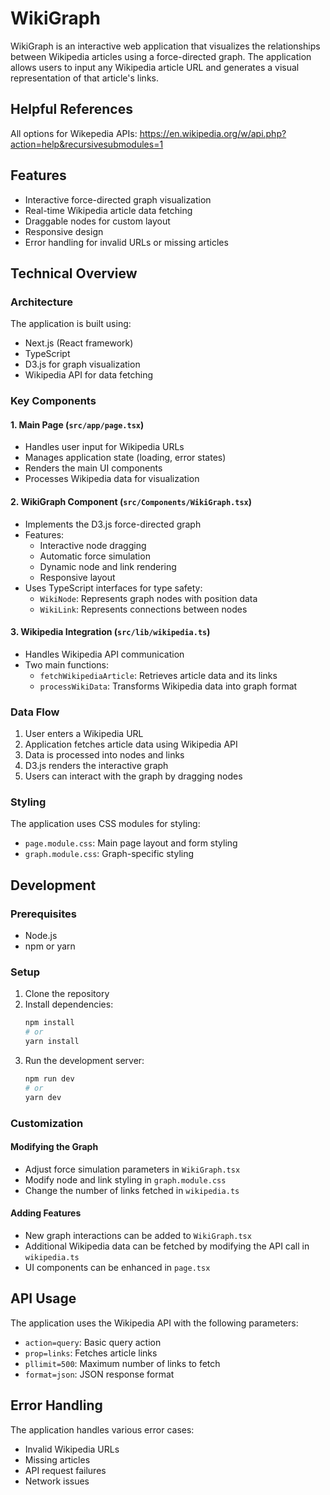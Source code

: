 # WikiGraph

WikiGraph is an interactive web application that visualizes the relationships between Wikipedia articles using a force-directed graph. The application allows users to input any Wikipedia article URL and generates a visual representation of that article's links.

## Helpful References
All options for Wikepedia APIs: https://en.wikipedia.org/w/api.php?action=help&recursivesubmodules=1

## Features

- Interactive force-directed graph visualization
- Real-time Wikipedia article data fetching
- Draggable nodes for custom layout
- Responsive design
- Error handling for invalid URLs or missing articles

## Technical Overview

### Architecture

The application is built using:
- Next.js (React framework)
- TypeScript
- D3.js for graph visualization
- Wikipedia API for data fetching

### Key Components

#### 1. Main Page (`src/app/page.tsx`)
- Handles user input for Wikipedia URLs
- Manages application state (loading, error states)
- Renders the main UI components
- Processes Wikipedia data for visualization

#### 2. WikiGraph Component (`src/Components/WikiGraph.tsx`)
- Implements the D3.js force-directed graph
- Features:
  - Interactive node dragging
  - Automatic force simulation
  - Dynamic node and link rendering
  - Responsive layout
- Uses TypeScript interfaces for type safety:
  - `WikiNode`: Represents graph nodes with position data
  - `WikiLink`: Represents connections between nodes

#### 3. Wikipedia Integration (`src/lib/wikipedia.ts`)
- Handles Wikipedia API communication
- Two main functions:
  - `fetchWikipediaArticle`: Retrieves article data and its links
  - `processWikiData`: Transforms Wikipedia data into graph format

### Data Flow

1. User enters a Wikipedia URL
2. Application fetches article data using Wikipedia API
3. Data is processed into nodes and links
4. D3.js renders the interactive graph
5. Users can interact with the graph by dragging nodes

### Styling

The application uses CSS modules for styling:
- `page.module.css`: Main page layout and form styling
- `graph.module.css`: Graph-specific styling

## Development

### Prerequisites
- Node.js
- npm or yarn

### Setup
1. Clone the repository
2. Install dependencies:
   ```bash
   npm install
   # or
   yarn install
   ```
3. Run the development server:
   ```bash
   npm run dev
   # or
   yarn dev
   ```

### Customization

#### Modifying the Graph
- Adjust force simulation parameters in `WikiGraph.tsx`
- Modify node and link styling in `graph.module.css`
- Change the number of links fetched in `wikipedia.ts`

#### Adding Features
- New graph interactions can be added to `WikiGraph.tsx`
- Additional Wikipedia data can be fetched by modifying the API call in `wikipedia.ts`
- UI components can be enhanced in `page.tsx`

## API Usage

The application uses the Wikipedia API with the following parameters:
- `action=query`: Basic query action
- `prop=links`: Fetches article links
- `pllimit=500`: Maximum number of links to fetch
- `format=json`: JSON response format

## Error Handling

The application handles various error cases:
- Invalid Wikipedia URLs
- Missing articles
- API request failures
- Network issues
